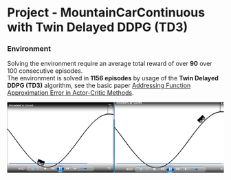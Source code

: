 # Project - MountainCarContinuous with Twin Delayed DDPG (TD3)    

### Environment  

Solving the environment require an average total reward of over __90__ over 100 consecutive episodes.  
The environment is solved in __1156 episodes__
by usage of the __Twin Delayed DDPG (TD3)__ algorithm, see the basic paper [Addressing Function Approximation Error in Actor-Critic Methods](https://arxiv.org/abs/1802.09477).

![](images/two_diagr_mcar__continuous_0.7.png)
